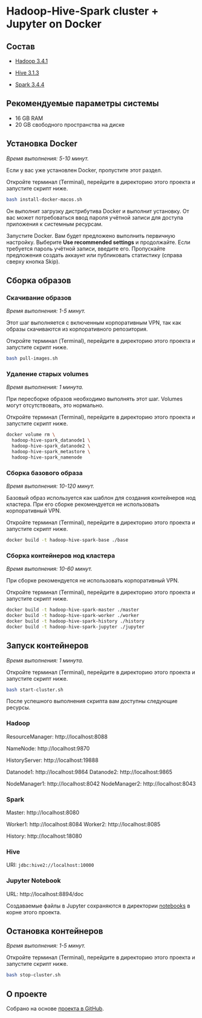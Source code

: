 # Hadoop-Hive-Spark cluster + Jupyter on Docker

## Состав

* [Hadoop 3.4.1](https://hadoop.apache.org/)

* [Hive 3.1.3](http://hive.apache.org/)

* [Spark 3.4.4](https://spark.apache.org/)

## Рекомендуемые параметры системы

- 16 GB RAM
- 20 GB свободного пространства на диске

## Установка Docker

_Время выполнения: 5-10 минут._

Если у вас уже установлен Docker, пропустите этот раздел.

Откройте терминал (Terminal), перейдите в директорию этого проекта и 
запустите скрипт ниже.

```bash
bash install-docker-macos.sh
```

Он выполнит загрузку дистрибутива Docker и выполнит установку. 
От вас может потребоваться ввод пароля учётной записи для доступа приложения 
к системным ресурсам.

Запустите Docker. Вам будет предложено выполнить первичную настройку. Выберите
**Use recommended settings** и продолжайте. Если требуется пароль учётной записи, 
введите его. Пропускайте предложения создать аккаунт или публиковать статистику
(справа сверху кнопка Skip).

## Сборка образов

### Скачивание образов

_Время выполнения: 1-5 минут._

Этот шаг выполняется с включенным корпоративным VPN, так как образы 
скачиваются из корпоративного репозитория.

Откройте терминал (Terminal), перейдите в директорию этого проекта и 
запустите скрипт ниже.

```bash
bash pull-images.sh
```

### Удаление старых volumes

_Время выполнения: 1 минута._

При пересборке образов необходимо выполнять этот шаг. Volumes могут отсутствовать,
это нормально.

Откройте терминал (Terminal), перейдите в директорию этого проекта и 
запустите скрипт ниже.

```bash
docker volume rm \
  hadoop-hive-spark_datanode1 \
  hadoop-hive-spark_datanode2 \
  hadoop-hive-spark_metastore \
  hadoop-hive-spark_namenode
```

### Сборка базового образа

_Время выполнения: 10-120 минут._

Базовый образ используется как шаблон для создания контейнеров нод кластера.
При его сборке рекомендуется не использовать корпоративный VPN.

Откройте терминал (Terminal), перейдите в директорию этого проекта и 
запустите скрипт ниже.

```bash
docker build -t hadoop-hive-spark-base ./base
```

### Сборка контейнеров нод кластера

_Время выполнения: 10-60 минут._

При сборке рекомендуется не использовать корпоративный VPN.

Откройте терминал (Terminal), перейдите в директорию этого проекта и 
запустите скрипт ниже.

```bash
docker build -t hadoop-hive-spark-master ./master
docker build -t hadoop-hive-spark-worker ./worker
docker build -t hadoop-hive-spark-history ./history
docker build -t hadoop-hive-spark-jupyter ./jupyter
```

## Запуск контейнеров

_Время выполнения: 1 минута._

Откройте терминал (Terminal), перейдите в директорию этого проекта и 
запустите скрипт ниже.

```bash
bash start-cluster.sh
```

После успешного выполнения скрипта вам доступны следующие ресурсы.

### Hadoop

ResourceManager: http://localhost:8088

NameNode: http://localhost:9870

HistoryServer: http://localhost:19888

Datanode1: http://localhost:9864
Datanode2: http://localhost:9865

NodeManager1: http://localhost:8042
NodeManager2: http://localhost:8043

### Spark

Master: http://localhost:8080

Worker1: http://localhost:8084
Worker2: http://localhost:8085

History: http://localhost:18080

### Hive

URI: `jdbc:hive2://localhost:10000`

### Jupyter Notebook

URL: http://localhost:8894/doc

Создаваемые файлы в Jupyter сохраняются в директории [notebooks](notebooks/) в корне
этого проекта.

## Остановка контейнеров

_Время выполнения: 1-5 минут._

Откройте терминал (Terminal), перейдите в директорию этого проекта и 
запустите скрипт ниже.

```bash
bash stop-cluster.sh
```

## О проекте

Собрано на основе [проекта в GitHub](https://github.com/chihweiwork/hadoop-hive-spark-jupyter-docker).
